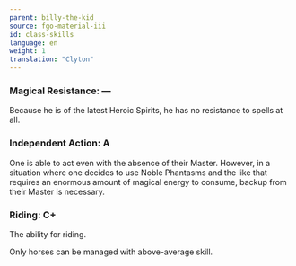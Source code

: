 ```yaml
---
parent: billy-the-kid
source: fgo-material-iii
id: class-skills
language: en
weight: 1
translation: "Clyton"
---
```


### Magical Resistance: —

Because he is of the latest Heroic Spirits, he has no resistance to spells at all.

### Independent Action: A

One is able to act even with the absence of their Master. However, in a situation where one decides to use Noble Phantasms and the like that requires an enormous amount of magical energy to consume, backup from their Master is necessary.

### Riding: C+

The ability for riding.

Only horses can be managed with above-average skill.
